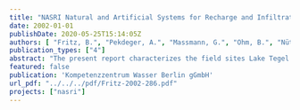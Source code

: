```yaml
---
title: "NASRI Natural and Artificial Systems for Recharge and Infiltration Period 2001-2002"
date: 2002-01-01
publishDate: 2020-05-25T15:14:05Z
authors: [ "Fritz, B.", "Pekdeger, A.", "Massmann, G.", "Ohm, B.", "Nützmann, G.", "Horner, C.", "Holzbecher, E.", "Wiese, B.", "Greskowiak, J.", "Heberer, T.", "Fanck, B.", "Mechlinski, A.", "Jekel, M.", "Grünheid, S.", "Kutz, K.", "Hübner, U.", "Jacobs, C.", "Chorus, I.", "Bartel, H.", "Grützmacher, G.", "Wessel, G.", "López-Pila, J. M.", "Szewzyk, R. G.", "Dizer, H.", "Fischer, M.", "Bohn, H." ]
publication_types: ["4"]
abstract: "The present report characterizes the field sites Lake Tegel and Lake Wannsee as well as the artificial recharge site GWA Tegel in terms of their clogging layer, sedimentary, hydraulic and hydrochemical properties. As a result, a solid basis for the interpretation of specific compounds evaluated within NASRI and for subsequent modeling and quantification of the data is given. Major problems or difficulties where identified, in order to focus investigations on aspects not fully understood to date in the next project phase. The combination of different tracers enables the interpretation of the flow regime. With the help of T/He analysis, ages of different water bodies can be estimated. The analysis of tracer showing distinct seasonal variations is used to estimate travel times while water constituents which are either mainly present in the bank filtrate or the background water are used for mixing calculations. The proportions of treated wastewater in the surface water were estimated in front of the transects. The surface water composition varies largely both in time and space, which is a problem at Wannsee, where the surface water sampling point is not representative for the bank filtration input. Estimates for travel times of the bank filtrate to individual observation and production wells are given and vary between days and several months. The production wells are a mixture of bank filtrate and water from inland of the wells and deeper aquifers, proportions of bank filtrate are given where possible to differentiate between contaminant removal and dilution. They vary between < 20 and > 80 %. The new observation wells enable a vertical differentiation of the infiltrate. It becomes clear that at Tegel and Wannsee, there is a strong vertical succession towards larger proportions of considerably older bank filtrate with depth. At the Wannsee transect, the observation wells deeper than the lake do not reflect the surface water signal at all. It will be important to combine the new information with hydraulic information of existing flow models (mainly of the IGB “model” group). The evaluation of the redox conditions shows that redox successions proceed with depth rather than (only) in flow direction. In addition, the redox zoning (as characterised by the appearance or disappearance of redox sensitive species) is very transient. The zones are much wider in winter than in summer, in particular at the artificial recharge site GWA Tegel, probably due to temperature effects. This poses a challenge for the desired modelling and the interpretation of data from redoxsensitive substances."
featured: false
publication: 'Kompetenzzentrum Wasser Berlin gGmbH'
url_pdf: "../../../pdf/Fritz-2002-286.pdf"
projects: ["nasri"]
---
```


